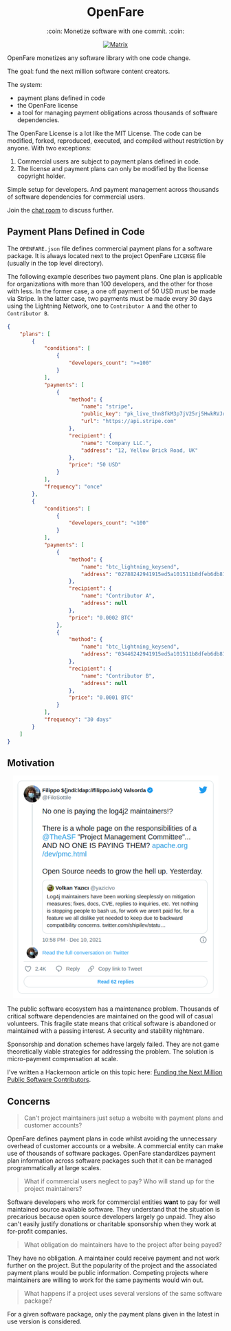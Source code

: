 <h1 align="center">OpenFare</h1>

<p align="center">:coin: Monetize software with one commit. :coin:</p>

<p align="center">
  <a href="https://matrix.to/#/#openfare:matrix.org"><img src="https://img.shields.io/matrix/openfare:matrix.org?label=chat&logo=matrix" alt="Matrix"></a>
</p>

OpenFare monetizes any software library with one code change.

The goal: fund the next million software content creators.

The system:

* payment plans defined in code
* the OpenFare license
* a tool for managing payment obligations across thousands of software dependencies.

The OpenFare License is a lot like the MIT License. The code can be modified, forked, reproduced, executed, and compiled without restriction by anyone. With two exceptions:

1. Commercial users are subject to payment plans defined in code.
2. The license and payment plans can only be modified by the license copyright holder.

Simple setup for developers. And payment management across thousands of software dependencies for commercial users.

Join the [chat room](https://matrix.to/#/#openfare:matrix.org) to discuss further.

## Payment Plans Defined in Code

The `OPENFARE.json` file defines commercial payment plans for a software package. It is always located next to the project OpenFare `LICENSE` file (usually in the top level directory).

The following example describes two payment plans. One plan is applicable for organizations with more than 100 developers, and the other for those with less. In the former case, a one off payment of 50 USD must be made via Stripe. In the latter case, two payments must be made every 30 days using the Lightning Network, one to `Contributor A` and the other to `Contributor B`.

```json
{
    "plans": [
        {
            "conditions": [
                {
                    "developers_count": ">=100"
                }
            ],
            "payments": [
                {
                    "method": {
                        "name": "stripe",
                        "public_key": "pk_live_thn8fkM3p7jV25rj5HwkRVJq",
                        "url": "https://api.stripe.com"
                    },
                    "recipient": {
                        "name": "Company LLC.",
                        "address": "12, Yellow Brick Road, UK"
                    },
                    "price": "50 USD"
                }
            ],
            "frequency": "once"
        },
        {
            "conditions": [
                {
                    "developers_count": "<100"
                }
            ],
            "payments": [
                {
                    "method": {
                        "name": "btc_lightning_keysend",
                        "address": "02788242941915ed5a101511b8dfeb6db81e0fcd7546f6a55ef4dedf590a7d7ff4"
                    },
                    "recipient": {
                        "name": "Contributor A",
                        "address": null
                    },
                    "price": "0.0002 BTC"
                },
                {
                    "method": {
                        "name": "btc_lightning_keysend",
                        "address": "03446242941915ed5a101511b8dfeb6db81e0fcd7546f6a55ef4dedf590a7p8kk2"
                    },
                    "recipient": {
                        "name": "Contributor B",
                        "address": null
                    },
                    "price": "0.0001 BTC"
                }
            ],
            "frequency": "30 days"
        }
    ]
}
```

## Motivation

<p align="center">
    <a align="center" href="https://twitter.com/FiloSottile/status/1469441477642178561">
    <img src="assets/filippo_tweet.png" alt="Filippo Tweet" width="477" height="515" />
    </a>
</p>

The public software ecosystem has a maintenance problem. Thousands of critical software dependencies are maintained on the good will of casual volunteers. This fragile state means that critical software is abandoned or maintained with a passing interest. A security and stability nightmare.

Sponsorship and donation schemes have largely failed. They are not game theoretically viable strategies for addressing the problem. The solution is micro-payment compensation at scale.

I've written a Hackernoon article on this topic here: [Funding the Next Million Public Software Contributors](https://hackernoon.com/funding-the-next-million-open-source-contributors).

## Concerns

> Can't project maintainers just setup a website with payment plans and customer accounts?

OpenFare defines payment plans in code whilst avoiding the unnecessary overhead of customer accounts or a website. A commercial entity can make use of thousands of software packages. OpenFare standardizes payment plan information across software packages such that it can be managed programmatically at large scales.

> What if commercial users neglect to pay? Who will stand up for the project maintainers?

Software developers who work for commercial entities **want** to pay for well maintained source available software. They understand that the situation is precarious because open source developers largely go unpaid. They also can't easily justify donations or charitable sponsorship when they work at for-profit companies.

> What obligation do maintainers have to the project after being payed?

They have no obligation. A maintainer could receive payment and not work further on the project. But the popularity of the project and the associated payment plans would be public information. Competing projects where maintainers are willing to work for the same payments would win out.

> What happens if a project uses several versions of the same software package?

For a given software package, only the payment plans given in the latest in use version is considered.
